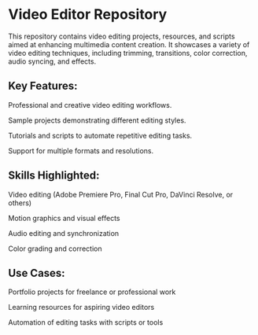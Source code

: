 # Video Editor Repository

This repository contains video editing projects, resources, and scripts aimed at enhancing multimedia content creation. It showcases a variety of video editing techniques, including trimming, transitions, color correction, audio syncing, and effects.

## Key Features:

Professional and creative video editing workflows.

Sample projects demonstrating different editing styles.

Tutorials and scripts to automate repetitive editing tasks.

Support for multiple formats and resolutions.

## Skills Highlighted:

Video editing (Adobe Premiere Pro, Final Cut Pro, DaVinci Resolve, or others)

Motion graphics and visual effects

Audio editing and synchronization

Color grading and correction

## Use Cases:

Portfolio projects for freelance or professional work

Learning resources for aspiring video editors

Automation of editing tasks with scripts or tools
